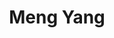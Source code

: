 ---
# Display name
title: Meng Yang

# Full name (for SEO)
first_name: Meng  
last_name: Yang

# Username (this should match the folder name)
authors:
  - Meng_Yang

# Is this the primary user of the site?
superuser: false

# Role/position
role: PhD Student 

# Organizations/Affiliations
organizations:
  - name: University of Technology Sydney
    url: ''

# Short bio (displayed in user profile at end of posts)
bio: Meng Yang is an PhD student at the University of Technology Sydney. His research interests fall into the fields of AI security and privacy preservation, especially on Multi-LLMs cooperation system.

interests:
  - AI Security
  - Privacy Preservation
  - Multi-LLMs Cooperation System
  - Jailbreak Attack and Defence

education:
  courses:
    - course: "Ph.D. Candidate in Computer Science"
      institution: "University of Technology Sydney"
      year: Expected 2027

social:
  - icon: envelope
    icon_pack: fas
    link: "mailto:meng.yang-4@student.uts.edu.au"

user_groups:
  - PhD Students
---